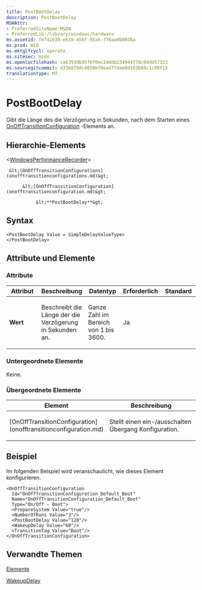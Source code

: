 ```yaml
---
title: PostBootDelay
description: PostBootDelay
MSHAttr:
- PreferredSiteName:MSDN
- PreferredLib:/library/windows/hardware
ms.assetid: fef41639-e619-456f-95a6-776aa0b0036a
ms.prod: W10
ms.mktglfcycl: operate
ms.sitesec: msdn
ms.openlocfilehash: ca63939b95f6f0ec24ddb234944f78c04dd57323
ms.sourcegitcommit: d33e870dc4850bf0ea47fdae0d163b04c1c90f15
translationtype: MT
---
```

# <a name="postbootdelay"></a>PostBootDelay


Gibt die Länge des die Verzögerung in Sekunden, nach dem Starten eines [OnOffTransitionConfiguration](onofftransitionconfiguration.md) -Elements an.

## <a name="element-hierarchy"></a>Hierarchie-Elements


&lt;[WindowsPerformanceRecorder](windowsperformancerecorder.md)&gt;

     &lt;[OnOffTransitionConfigurations](onofftransitionconfigurations.md)&gt;

          &lt;[OnOffTransitionConfiguration](onofftransitionconfiguration.md)&gt;

               &lt;**PostBootDelay**&gt;

## <a name="syntax"></a>Syntax


``` syntax
<PostBootDelay Value = SimpleDelayValueType>
</PostBootDelay>
```

## <a name="attributes-and-elements"></a>Attribute und Elemente


### <a name="attributes"></a>Attribute

<table>
<colgroup>
<col width="20%" />
<col width="20%" />
<col width="20%" />
<col width="20%" />
<col width="20%" />
</colgroup>
<thead>
<tr class="header">
<th>Attribut</th>
<th>Beschreibung</th>
<th>Datentyp</th>
<th>Erforderlich</th>
<th>Standard</th>
</tr>
</thead>
<tbody>
<tr class="odd">
<td><p><strong>Wert</strong></p></td>
<td><p>Beschreibt die Länge der die Verzögerung in Sekunden an.</p></td>
<td><p>Ganze Zahl im Bereich von 1 bis 3600.</p></td>
<td><p>Ja</p></td>
<td><p></p></td>
</tr>
</tbody>
</table>

 

### <a name="child-elements"></a>Untergeordnete Elemente

Keine.

### <a name="parent-elements"></a>Übergeordnete Elemente

<table>
<colgroup>
<col width="50%" />
<col width="50%" />
</colgroup>
<thead>
<tr class="header">
<th>Element</th>
<th>Beschreibung</th>
</tr>
</thead>
<tbody>
<tr class="odd">
<td><p>[OnOffTransitionConfiguration](onofftransitionconfiguration.md)</p></td>
<td><p>Stellt einen ein-/ausschalten Übergang Konfiguration.</p></td>
</tr>
</tbody>
</table>

 

## <a name="example"></a>Beispiel


Im folgenden Beispiel wird veranschaulicht, wie dieses Element konfigurieren.

``` syntax
<OnOffTransitionConfiguration
  Id="OnOffTransitionConfiguration_Default_Boot"
  Name="OnOffTransitionConfiguration_Default_Boot"
  Type="On/Off - Boot">
  <PrepareSystem Value="true"/>
  <NumberOfRuns Value="3"/>
  <PostBootDelay Value="120"/>
  <WakeupDelay Value="60"/>
  <TransitionTag Value="Boot"/>
</OnOffTransitionConfiguration>
```

## <a name="related-topics"></a>Verwandte Themen


[Elemente](elements.md)

[WakeupDelay](wakeupdelay.md)

 

 







